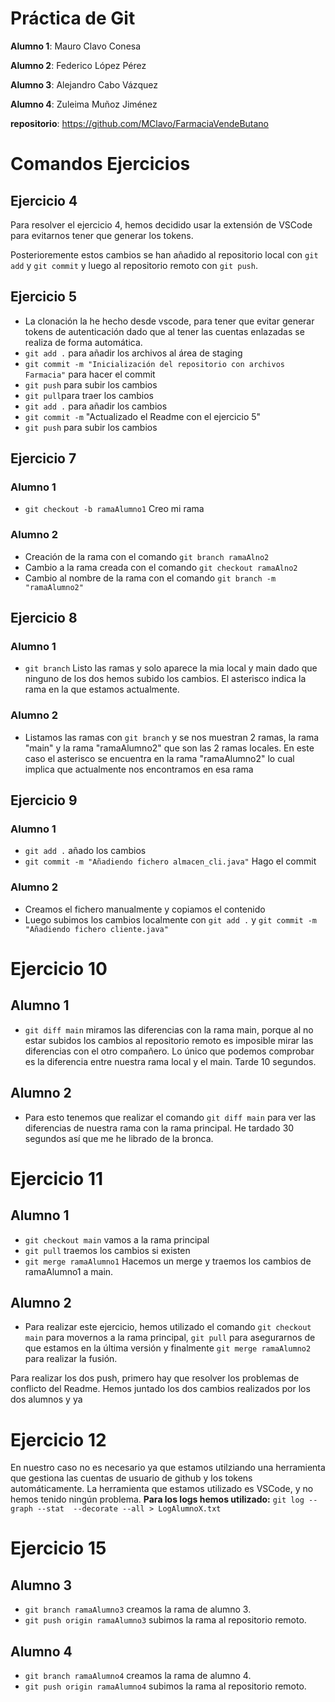 # Práctica de Git

**Alumno 1**: Mauro Clavo Conesa

**Alumno 2**: Federico López Pérez

**Alumno 3**: Alejandro Cabo Vázquez

**Alumno 4**: Zuleima Muñoz Jiménez

**repositorio**: https://github.com/MClavo/FarmaciaVendeButano

# Comandos Ejercicios
## Ejercicio 4
Para resolver el ejercicio 4, hemos decidido usar la extensión de VSCode para evitarnos tener que generar los tokens.

Posterioremente estos cambios se han añadido al repositorio local con `git add` y `git commit` y luego al repositorio remoto con `git push`.

## Ejercicio 5
- La clonación la he hecho desde vscode, para tener que evitar generar tokens de autenticación dado que al tener las cuentas enlazadas se realiza de forma automática.
- `git add .` para añadir los archivos al área de staging
- `git commit -m "Inicialización del repositorio con archivos Farmacia"` para hacer el commit
- `git push` para subir los cambios
- `git pull`para traer los cambios
- `git add .` para añadir los cambios
- `git commit -m` "Actualizado el Readme con el ejercicio 5"
- `git push` para subir los cambios

## Ejercicio 7
### Alumno 1
- `git checkout -b ramaAlumno1` Creo mi rama
### Alumno 2
- Creación de la rama con el comando `git branch ramaAlno2`
- Cambio a la rama creada con el comando `git checkout ramaAlno2`
- Cambio al nombre de la rama con el comando `git branch -m "ramaAlumno2"`

## Ejercicio 8
### Alumno 1
- `git branch` Listo las ramas y solo aparece la mia local y main dado que ninguno de los dos hemos subido los cambios. El asterisco indica la rama en la que estamos actualmente.
### Alumno 2
- Listamos las ramas con `git branch` y se nos muestran 2 ramas, la rama "main" y la rama "ramaAlumno2" que son las 2 ramas locales. En este caso el asterisco se encuentra en la rama "ramaAlumno2" lo cual implica que actualmente nos encontramos en esa rama


## Ejercicio 9
### Alumno 1
- `git add .` añado los cambios
- `git commit -m "Añadiendo fichero almacen_cli.java"` Hago el commit
### Alumno 2
- Creamos el fichero manualmente y copiamos el contenido
- Luego subimos los cambios localmente con `git add .` y `git commit -m "Añadiendo fichero cliente.java"`


# Ejercicio 10 
## Alumno 1
- `git diff main` miramos las diferencias con la rama main, porque al no estar subidos los cambios al repositorio remoto es imposible mirar las diferencias con el otro compañero. 
Lo único que podemos comprobar es la diferencia entre nuestra rama local y el main. Tarde 10 segundos.
## Alumno 2
- Para esto tenemos que realizar el comando `git diff main` para ver las diferencias de nuestra rama con la rama principal. He tardado 30 segundos así que me he librado de la bronca.


# Ejercicio 11
## Alumno 1
- `git checkout main` vamos a la rama principal
- `git pull` traemos los cambios si existen
- `git merge ramaAlumno1` Hacemos un merge y traemos los cambios de ramaAlumno1 a main.
## Alumno 2
- Para realizar este ejercicio, hemos utilizado el comando `git checkout main` para movernos a la rama principal, `git pull` para asegurarnos de que estamos en la última versión y finalmente `git merge ramaAlumno2` para realizar la fusión.

Para realizar los dos push, primero hay que resolver los problemas de conflicto del Readme.
Hemos juntado los dos cambios realizados por los dos alumnos y ya

# Ejercicio 12
En nuestro caso no es necesario ya que estamos utilziando una herramienta que gestiona las cuentas de usuario de github y los tokens automáticamente.
La herramienta que estamos utilizado es VSCode, y no hemos tenido ningún problema.
**Para los logs hemos utilizado:**  `git log --graph --stat  --decorate --all > LogAlumnoX.txt`

# Ejercicio 15
## Alumno 3
- `git branch ramaAlumno3` creamos la rama de alumno 3.
- `git push origin ramaAlumno3` subimos la rama al repositorio remoto.

## Alumno 4
- `git branch ramaAlumno4` creamos la rama de alumno 4.
- `git push origin ramaAlumno4` subimos la rama al repositorio remoto.

